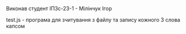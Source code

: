 Виконав студент ІПЗс-23-1 - Мілінчук Ігор

test.js - програма для зчитування з файлу та запису кожного 3 слова капсом
